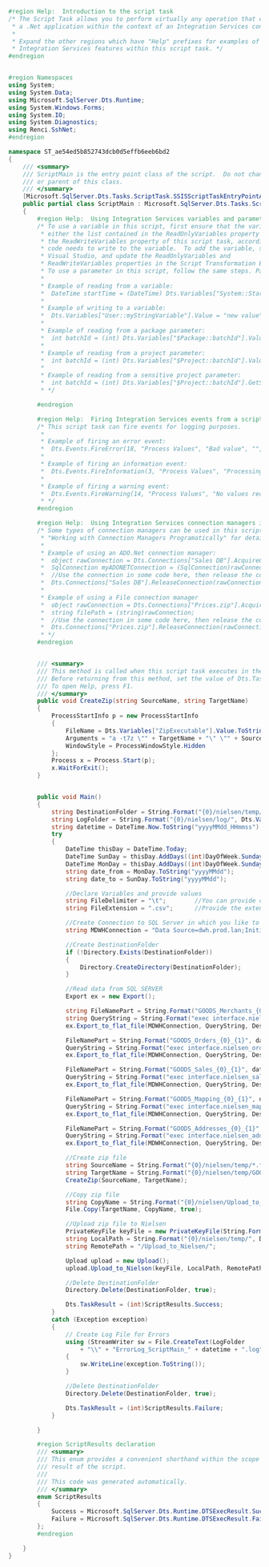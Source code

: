 ﻿```c#
#region Help:  Introduction to the script task
/* The Script Task allows you to perform virtually any operation that can be accomplished in
 * a .Net application within the context of an Integration Services control flow. 
 * 
 * Expand the other regions which have "Help" prefixes for examples of specific ways to use
 * Integration Services features within this script task. */
#endregion


#region Namespaces
using System;
using System.Data;
using Microsoft.SqlServer.Dts.Runtime;
using System.Windows.Forms;
using System.IO;
using System.Diagnostics;
using Renci.SshNet;
#endregion

namespace ST_ae54ed5b852743dcb0d5effb6eeb6bd2
{
    /// <summary>
    /// ScriptMain is the entry point class of the script.  Do not change the name, attributes,
    /// or parent of this class.
    /// </summary>
	[Microsoft.SqlServer.Dts.Tasks.ScriptTask.SSISScriptTaskEntryPointAttribute]
	public partial class ScriptMain : Microsoft.SqlServer.Dts.Tasks.ScriptTask.VSTARTScriptObjectModelBase
	{
        #region Help:  Using Integration Services variables and parameters in a script
        /* To use a variable in this script, first ensure that the variable has been added to 
         * either the list contained in the ReadOnlyVariables property or the list contained in 
         * the ReadWriteVariables property of this script task, according to whether or not your
         * code needs to write to the variable.  To add the variable, save this script, close this instance of
         * Visual Studio, and update the ReadOnlyVariables and 
         * ReadWriteVariables properties in the Script Transformation Editor window.
         * To use a parameter in this script, follow the same steps. Parameters are always read-only.
         * 
         * Example of reading from a variable:
         *  DateTime startTime = (DateTime) Dts.Variables["System::StartTime"].Value;
         * 
         * Example of writing to a variable:
         *  Dts.Variables["User::myStringVariable"].Value = "new value";
         * 
         * Example of reading from a package parameter:
         *  int batchId = (int) Dts.Variables["$Package::batchId"].Value;
         *  
         * Example of reading from a project parameter:
         *  int batchId = (int) Dts.Variables["$Project::batchId"].Value;
         * 
         * Example of reading from a sensitive project parameter:
         *  int batchId = (int) Dts.Variables["$Project::batchId"].GetSensitiveValue();
         * */

        #endregion

        #region Help:  Firing Integration Services events from a script
        /* This script task can fire events for logging purposes.
         * 
         * Example of firing an error event:
         *  Dts.Events.FireError(18, "Process Values", "Bad value", "", 0);
         * 
         * Example of firing an information event:
         *  Dts.Events.FireInformation(3, "Process Values", "Processing has started", "", 0, ref fireAgain)
         * 
         * Example of firing a warning event:
         *  Dts.Events.FireWarning(14, "Process Values", "No values received for input", "", 0);
         * */
        #endregion

        #region Help:  Using Integration Services connection managers in a script
        /* Some types of connection managers can be used in this script task.  See the topic 
         * "Working with Connection Managers Programatically" for details.
         * 
         * Example of using an ADO.Net connection manager:
         *  object rawConnection = Dts.Connections["Sales DB"].AcquireConnection(Dts.Transaction);
         *  SqlConnection myADONETConnection = (SqlConnection)rawConnection;
         *  //Use the connection in some code here, then release the connection
         *  Dts.Connections["Sales DB"].ReleaseConnection(rawConnection);
         *
         * Example of using a File connection manager
         *  object rawConnection = Dts.Connections["Prices.zip"].AcquireConnection(Dts.Transaction);
         *  string filePath = (string)rawConnection;
         *  //Use the connection in some code here, then release the connection
         *  Dts.Connections["Prices.zip"].ReleaseConnection(rawConnection);
         * */
        #endregion


        /// <summary>
        /// This method is called when this script task executes in the control flow.
        /// Before returning from this method, set the value of Dts.TaskResult to indicate success or failure.
        /// To open Help, press F1.
        /// </summary>
        public void CreateZip(string SourceName, string TargetName)
        {
            ProcessStartInfo p = new ProcessStartInfo
            {
                FileName = Dts.Variables["ZipExecutable"].Value.ToString(),
                Arguments = "a -t7z \"" + TargetName + "\" \"" + SourceName + "\"",
                WindowStyle = ProcessWindowStyle.Hidden
            };
            Process x = Process.Start(p);
            x.WaitForExit();
        }


        public void Main()
        {
            string DestinationFolder = String.Format("{0}/nielsen/temp/", Dts.Variables["WorkingDirectory"].Value);
            string LogFolder = String.Format("{0}/nielsen/log/", Dts.Variables["WorkingDirectory"].Value);
            string datetime = DateTime.Now.ToString("yyyyMMdd_HHmmss");
            try
            {
                DateTime thisDay = DateTime.Today;
                DateTime SunDay = thisDay.AddDays((int)DayOfWeek.Sunday - (int)DateTime.Today.DayOfWeek);
                DateTime MonDay = thisDay.AddDays((int)DayOfWeek.Sunday - (int)DateTime.Today.DayOfWeek - 6);
                string date_from = MonDay.ToString("yyyyMMdd");
                string date_to = SunDay.ToString("yyyyMMdd");

                //Declare Variables and provide values
                string FileDelimiter = "\t";        //You can provide comma or pipe or whatever you like
                string FileExtension = ".csv";      //Provide the extension you like such as .txt or .csv

                //Create Connection to SQL Server in which you like to load files
                string MDWHConnection = "Data Source=dwh.prod.lan;Initial Catalog=MDWH;Provider=SQLNCLI11.1;Integrated Security=SSPI;Auto Translate=False";

                //Create DestinationFolder
                if (!Directory.Exists(DestinationFolder))
                {
                    Directory.CreateDirectory(DestinationFolder);
                }

                //Read data from SQL SERVER
                Export ex = new Export();

                string FileNamePart = String.Format("GOODS_Merchants_{0}_{1}", date_from, date_to);
                string QueryString = String.Format("exec interface.nielsen_merchants {0}, {1}", date_from, date_to);
                ex.Export_to_flat_file(MDWHConnection, QueryString, DestinationFolder + FileNamePart + FileExtension, FileDelimiter);

                FileNamePart = String.Format("GOODS_Orders_{0}_{1}", date_from, date_to);
                QueryString = String.Format("exec interface.nielsen_orders {0}, {1}", date_from, date_to);
                ex.Export_to_flat_file(MDWHConnection, QueryString, DestinationFolder + FileNamePart + FileExtension, FileDelimiter);

                FileNamePart = String.Format("GOODS_Sales_{0}_{1}", date_from, date_to);
                QueryString = String.Format("exec interface.nielsen_sales {0}, {1}", date_from, date_to);
                ex.Export_to_flat_file(MDWHConnection, QueryString, DestinationFolder + FileNamePart + FileExtension, FileDelimiter);

                FileNamePart = String.Format("GOODS_Mapping_{0}_{1}", date_from, date_to);
                QueryString = String.Format("exec interface.nielsen_mapping {0}, {1}", date_from, date_to);
                ex.Export_to_flat_file(MDWHConnection, QueryString, DestinationFolder + FileNamePart + FileExtension, FileDelimiter);

                FileNamePart = String.Format("GOODS_Addresses_{0}_{1}", date_from, date_to);
                QueryString = String.Format("exec interface.nielsen_addresses {0}, {1}", date_from, date_to);
                ex.Export_to_flat_file(MDWHConnection, QueryString, DestinationFolder + FileNamePart + FileExtension, FileDelimiter);

                //Create zip file
                string SourceName = String.Format("{0}/nielsen/temp/*.*", Dts.Variables["WorkingDirectory"].Value);
                string TargetName = String.Format("{0}/nielsen/temp/GOODS_tlog_{1}_{2}.zip", Dts.Variables["WorkingDirectory"].Value, date_from, date_to);
                CreateZip(SourceName, TargetName);

                //Copy zip file
                string CopyName = String.Format("{0}/nielsen/Upload_to_Nielsen/GOODS_tlog_{1}_{2}.zip", Dts.Variables["WorkingDirectory"].Value, date_from, date_to);
                File.Copy(TargetName, CopyName, true);

                //Upload zip file to Nielsen
                PrivateKeyFile keyFile = new PrivateKeyFile(String.Format("{0}{1}", Dts.Variables["WorkingDirectory"].Value, Dts.Variables["PrivateKeyFilePath"].Value));
                string LocalPath = String.Format("{0}/nielsen/temp/", Dts.Variables["WorkingDirectory"].Value);
                string RemotePath = "/Upload_to_Nielsen/";

                Upload upload = new Upload();
                upload.Upload_to_Nielson(keyFile, LocalPath, RemotePath);

                //Delete DestinationFolder
                Directory.Delete(DestinationFolder, true);

                Dts.TaskResult = (int)ScriptResults.Success;
            }
            catch (Exception exception)
            {
                // Create Log File for Errors
                using (StreamWriter sw = File.CreateText(LogFolder
                    + "\\" + "ErrorLog_ScriptMain_" + datetime + ".log"))
                {
                    sw.WriteLine(exception.ToString());
                }

                //Delete DestinationFolder
                Directory.Delete(DestinationFolder, true);

                Dts.TaskResult = (int)ScriptResults.Failure;
            }

        }

        #region ScriptResults declaration
        /// <summary>
        /// This enum provides a convenient shorthand within the scope of this class for setting the
        /// result of the script.
        /// 
        /// This code was generated automatically.
        /// </summary>
        enum ScriptResults
        {
            Success = Microsoft.SqlServer.Dts.Runtime.DTSExecResult.Success,
            Failure = Microsoft.SqlServer.Dts.Runtime.DTSExecResult.Failure
        };
        #endregion

	}
}
```